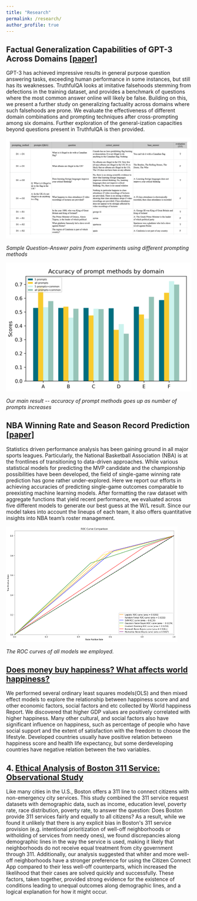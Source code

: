 ```yaml
---
title: "Research"
permalink: /research/
author_profile: true
---
```



## Factual Generalization Capabilities of GPT-3 Across Domains [[paper]](/files/MLLU_final.pdf)

GPT-3 has achieved impressive results in general purpose question answering tasks, exceeding human performance in some instances, but still has its weaknesses. TruthfulQA looks at imitative falsehoods stemming from defections in the training dataset, and provides a benchmark of questions where the most common answer online will likely be false. Building on this, we present a further study on generalizing factuality across domains where such falsehoods are prone. We evaluate the effectiveness of different domain combinations and prompting techniques after cross-prompting among six domains. Further exploration of the general-ization capacities beyond questions present in TruthfulQA is then provided.

![](/images/SampleQA.jpg)

*Sample Question-Answer pairs from experiments using different prompting methods*

![](/images/promtmethods.jpg)

*Our main result -- accuracy of prompt methods goes up as number of prompts increases*

## NBA Winning Rate and Season Record Prediction [[paper]](/files/ML_Final_paper.pdf)

Statistics driven performance analysis has been gaining ground in all major sports leagues. Particularly, the National Basketball Association (NBA) is at the frontlines of transitioning to data-driven approaches. While various statistical models for predicting the MVP candidate and the championship possibilities have been developed, the field of single-game winning rate prediction has gone rather under-explored. Here we report our efforts in achieving accuracies of predicting single-game outcomes comparable to preexisting machine learning models. After formatting the raw dataset with aggregate functions that yield recent performance, we evaluated across five different models to generate our best guess at the W/L result. Since our model takes into account the lineups of each team, it also offers quantitative insights into NBA team’s roster management.

![](/images/ML_methods.png)

*The ROC curves of all models we employed.*

## [Does money buy happiness? What affects world happiness?](/files/STAT139_Final.pdf) 

We performed several ordinary least squares models(OLS) and then mixed effect models to explore the relationship between happiness score and and other economic factors, social factors and etc collected by World happiness Report. We discovered that higher GDP values are positively correlated with higher happiness. Many other cultural, and social factors also have significant influence on happiness, such as percentage of people who have social support and the extent of satisfaction with the freedom to choose the lifestyle. Developed countries usually have positive relation between happiness score and health life expectancy, but some derdeveloping countries have negative relation between the two variables. 

## 4. [Ethical Analysis of Boston 311 Service: Observational Study](https://sunli-lisun.github.io/ac221/)

Like many cities in the U.S., Boston offers a 311 line to connect citizens with non-emergency city services. This study combined the 311 service request datasets with demographic data, such as income, education level, poverty rate, race distribution, poverty rate, to answer the question: Does Boston provide 311 services fairly and equally to all citizens? As a result, while we found it unlikely that there is any explicit bias in Boston's 311 service provision (e.g. intentional prioritization of well-off neighborhoods or witholding of services from needy ones), we found discrepancies along demographic lines in the way the service is used, making it likely that neighborhoods do not receive equal treatment from city government through 311. Additionally, our analysis suggested that whiter and more well-off neighborhoods have a stronger preference for using the Citizen Connect App compared to their less well-off counterparts, which increased the likelihood that their cases are solved quickly and successfully. These factors, taken together, provided strong evidence for the existence of conditions leading to unequal outcomes along demographic lines, and a logical explanation for how it might occur. 



